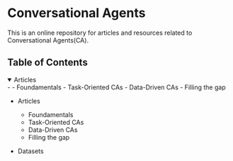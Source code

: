 # Conversational Agents
This is an online repository for articles and resources related to Conversational Agents(CA).

## Table of Contents

<details open>
- <summary>Articles</summary>
  - Foundamentals
  - Task-Oriented CAs
  - Data-Driven CAs
  - Filling the gap
</details>

- Articles
  - Foundamentals
  - Task-Oriented CAs
  - Data-Driven CAs
  - Filling the gap

- Datasets
